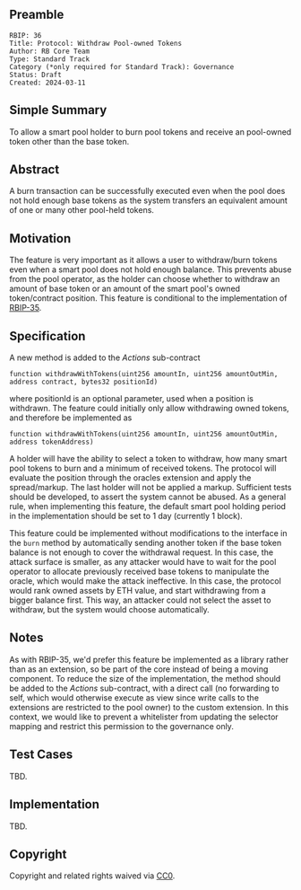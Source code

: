 ## Preamble

    RBIP: 36
    Title: Protocol: Withdraw Pool-owned Tokens
    Author: RB Core Team
    Type: Standard Track
    Category (*only required for Standard Track): Governance
    Status: Draft
    Created: 2024-03-11

## Simple Summary

To allow a smart pool holder to burn pool tokens and receive an pool-owned token other than the base token.


## Abstract

A burn transaction can be successfully executed even when the pool does not hold enough base tokens as the system transfers an equivalent amount of one or many other pool-held tokens.

## Motivation

The feature is very important as it allows a user to withdraw/burn tokens even when a smart pool does not hold enough balance. This prevents abuse from the pool operator, as the holder can choose whether to withdraw an amount of base token or an amount of the smart pool's owned token/contract position.
This feature is conditional to the implementation of [RBIP-35](https://github.com/RigoBlock/RBIPs/issues/35).

## Specification

A new method is added to the *Actions* sub-contract
```
function withdrawWithTokens(uint256 amountIn, uint256 amountOutMin, address contract, bytes32 positionId)
```
where positionId is an optional parameter, used when a position is withdrawn.
The feature could initially only allow withdrawing owned tokens, and therefore be implemented as
```
function withdrawWithTokens(uint256 amountIn, uint256 amountOutMin, address tokenAddress)
```

A holder will have the ability to select a token to withdraw, how many smart pool tokens to burn and a minimum of received tokens. The protocol will evaluate the position through the oracles extension and apply the spread/markup. The last holder will not be applied a markup.
Sufficient tests should be developed, to assert the system cannot be abused. As a general rule, when implementing this feature, the default smart pool holding period in the implementation should be set to 1 day (currently 1 block).

This feature could be implemented without modifications to the interface in the `burn` method by automatically sending another token if the base token balance is not enough to cover the withdrawal request. In this case, the attack surface is smaller, as any attacker would have to wait for the pool operator to allocate previously received base tokens to manipulate the oracle, which would make the attack ineffective. In this case, the protocol would rank owned assets by ETH value, and start withdrawing from a bigger balance first. This way, an attacker could not select the asset to withdraw, but the system would choose automatically.

## Notes
As with RBIP-35, we'd prefer this feature be implemented as a library rather than as an extension, so be part of the core instead of being a moving component. To reduce the size of the implementation, the method should be added to the *Actions* sub-contract, with a direct call (no forwarding to self, which would otherwise execute as view since write calls to the extensions are restricted to the pool owner) to the custom extension. In this context, we would like to prevent a whitelister from updating the selector mapping and restrict this permission to the governance only.

## Test Cases
TBD.

## Implementation
TBD.


## Copyright

Copyright and related rights waived via [CC0](https://creativecommons.org/publicdomain/zero/1.0/).
